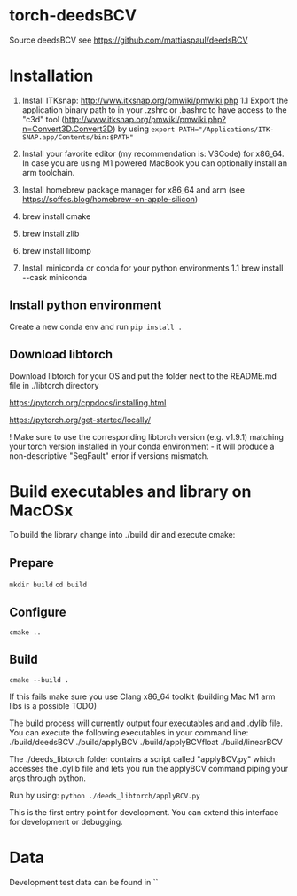 # torch-deedsBCV
Source deedsBCV see https://github.com/mattiaspaul/deedsBCV

# Installation
1. Install ITKsnap: http://www.itksnap.org/pmwiki/pmwiki.php
1.1 Export the application binary path to in your .zshrc or .bashrc to have access to the "c3d" tool (http://www.itksnap.org/pmwiki/pmwiki.php?n=Convert3D.Convert3D) by using `export PATH="/Applications/ITK-SNAP.app/Contents/bin:$PATH"`

1. Install your favorite editor (my recommendation is: VSCode) for x86_64. In case you are using M1 powered MacBook you can optionally install an arm toolchain.
1. Install homebrew package manager for x86_64 and arm (see https://soffes.blog/homebrew-on-apple-silicon)
1. brew install cmake
1. brew install zlib
1. brew install libomp
1. Install miniconda or conda for your python environments
1.1 brew install --cask miniconda

## Install python environment
Create a new conda env and run
`pip install .`

## Download libtorch
Download libtorch for your OS and put the folder next to the README.md file in ./libtorch directory

https://pytorch.org/cppdocs/installing.html

https://pytorch.org/get-started/locally/

! Make sure to use the corresponding libtorch version (e.g. v1.9.1) matching your torch version installed in your conda environment - it will produce a non-descriptive "SegFault" error if versions mismatch.

# Build executables and library on MacOSx
To build the library change into ./build dir and execute cmake:

## Prepare
`mkdir build`
`cd build`

## Configure
`cmake ..`

## Build
`cmake --build .`

If this fails make sure you use Clang x86_64 toolkit (building Mac M1 arm libs is a possible TODO)

The build process will currently output four executables and and .dylib file.
You can execute the following executables in your command line:
./build/deedsBCV
./build/applyBCV
./build/applyBCVfloat
./build/linearBCV

The ./deeds_libtorch folder contains a script called "applyBCV.py" which accesses the .dylib file and lets you run the applyBCV command piping your args through python.

Run by using:
`python ./deeds_libtorch/applyBCV.py`

This is the first entry point for development. You can extend this interface for development or debugging.

# Data
Development test data can be found in
``